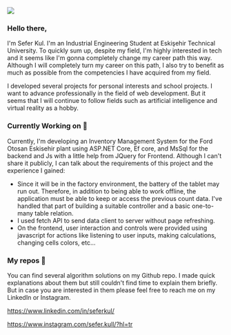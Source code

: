  <img src="http://www.imgim.com/indir.jpg"/>
 
### Hello there,

  I'm Sefer Kul. I'm an Industrial Engineering Student at Eskişehir Technical University. To quickly sum up, despite my field, I'm highly interested in tech and it seems like I'm gonna completely change my career path this way. Although I will completely turn my career on this path, I also try to benefit as much as possible from the competencies I have acquired from my field.

  I developed several projects for personal interests and school projects. I want to advance professionally in the field of web development. But it seems that I will continue to follow fields such as artificial intelligence and virtual reality as a hobby. 
  
### Currently Working on 🔭
  Currently, I'm developing an Inventory Management System for the Ford Otosan Eskisehir plant using ASP.NET Core, Ef core, and MsSql for the backend and Js with a little help from JQuery for Frontend. Although I can't share it publicly, I can talk about the requirements of this project and the experience I gained:

- Since it will be in the factory environment, the battery of the tablet may run out. Therefore, in addition to being able to work offline, the application must be able to keep or access the previous count data. I've handled that part of building a suitable controller and a basic one-to-many table relation.
- I used fetch API to send data client to server without page refreshing.
- On the frontend, user interaction and controls were provided using javascript for actions like listening to user inputs, making calculations, changing cells colors, etc...



### My repos 💬 
You can find several algorithm solutions on my Github repo. I made quick explanations about them but still couldn't find time to explain them briefly. But in case you are interested in them please feel free to reach me on my LinkedIn or Instagram. 

https://www.linkedin.com/in/seferkul/

https://www.instagram.com/sefer.kull/?hl=tr



